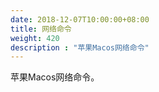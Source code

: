```yaml
---
date: 2018-12-07T10:00:00+08:00
title: 网络命令
weight: 420
description : "苹果Macos网络命令"
---
```


苹果Macos网络命令。

